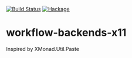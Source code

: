 [![Build Status](https://secure.travis-ci.org/sboosali/workflow-backends-x11.svg)](http://travis-ci.org/sboosali/workflow-backends-x11)
[![Hackage](https://img.shields.io/hackage/v/workflow-backends-x11.svg)](https://hackage.haskell.org/package/workflow-backends-x11)

# workflow-backends-x11

Inspired by XMonad.Util.Paste
